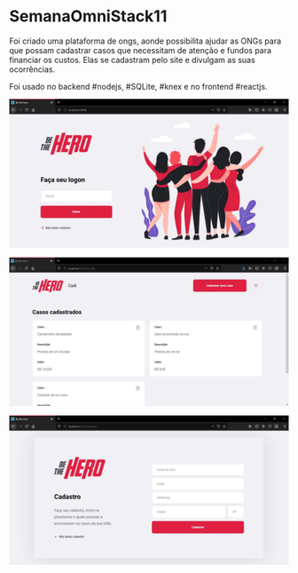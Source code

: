 # SemanaOmniStack11

Foi criado uma plataforma de ongs, aonde possibilita ajudar as ONGs para que possam cadastrar casos que necessitam de atenção e fundos para financiar os custos. Elas se cadastram pelo site e divulgam as suas ocorrências. 

Foi usado no backend #nodejs, #SQLite, #knex e no frontend #reactjs.


![Alt text](https://github.com/ABNERMATHEUS/BE-THE-HERO/blob/master/Assets/1.jpg)


![Alt text](https://github.com/ABNERMATHEUS/BE-THE-HERO/blob/master/Assets/2.jpg)


![Alt text](https://github.com/ABNERMATHEUS/BE-THE-HERO/blob/master/Assets/3.jpg)

